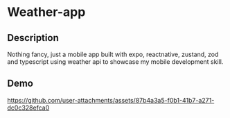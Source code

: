 # Weather-app

## Description

Nothing fancy, just a mobile app built with expo, reactnative, zustand, zod and typescript using weather api to showcase my mobile development skill.

## Demo

https://github.com/user-attachments/assets/87b4a3a5-f0b1-41b7-a271-dc0c328efca0
